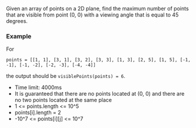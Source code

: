 Given an array of points on a 2D plane, find the maximum number of points that are visible from point (0, 0) with a viewing angle that is equal to 45 degrees.


### Example

For

```
points = [[1, 1], [3, 1], [3, 2], [3, 3], [1, 3], [2, 5], [1, 5], [-1, -1], [-1, -2], [-2, -3], [-4, -4]]
```

the output should be `visiblePoints(points) = 6`.

- Time limit: 4000ms
- It is guaranteed that there are no points located at (0, 0) and there are no two points located at the same place
- 1 <= points.length <= 10^5
- points[i].length = 2
- -10^7 <= points[i][j] <= 10^7

